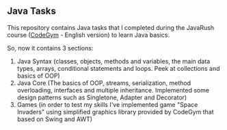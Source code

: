 ## Java Tasks

This repository contains Java tasks that I completed during the JavaRush course ([CodeGym](https://codegym.cc/quests) - English version) to learn Java basics.

So, now it contains 3 sections:

1. Java Syntax (classes, objects, methods and variables, the main data types, arrays, conditional statements and loops. Peek at collections and basics of OOP)
2. Java Core (The basics of OOP, streams, serialization, method overloading, interfaces and multiple inheritance. Implemented some design patterns such as Singletone, Adapter and Decorator)
3. Games (in order to test my skills I've implemented game "Space Invaders" using simplified graphics library provided by CodeGym that based on Swing and AWT)
